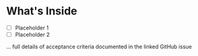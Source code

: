 # What's Inside

- [ ] Placeholder 1
- [ ] Placeholder 2

... full details of acceptance criteria documented in the linked GitHub issue

[//]: <> 'Self Checklist When Opening a Pull Request'

[//]: # 'Branch Name Follows mcss-<github issues number>, e.g. mcss-123'
[//]: # 'Pull Request Title Follows MCSS-<github issue number>: <Issue Title>, e.g. MCSS-123: Example Title (Commit messages do not need to follow convention but recommended)'
[//]: # 'All ticket requirements are met. If not, then create a draft PR'
[//]: # 'Link GitHub Issue & Correct Label to this Branch (Can be done after PR is created)'
